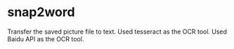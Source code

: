 # snap2word
Transfer the saved picture file to text. 
Used tesseract as the OCR tool. 
Used Baidu API as the OCR tool.

